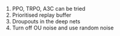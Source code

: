 1. PPO, TRPO, A3C can be tried
2. Prioritised replay buffer
3. Droupouts in the deep nets
4. Turn off OU noise and use random noise
